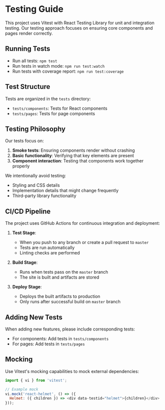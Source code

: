 # Testing Guide

This project uses Vitest with React Testing Library for unit and integration testing. Our testing approach focuses on ensuring core components and pages render correctly.

## Running Tests

- Run all tests: `npm test`
- Run tests in watch mode: `npm run test:watch`
- Run tests with coverage report: `npm run test:coverage`

## Test Structure

Tests are organized in the `tests` directory:

- `tests/components`: Tests for React components
- `tests/pages`: Tests for page components

## Testing Philosophy

Our tests focus on:
1. **Smoke tests**: Ensuring components render without crashing
2. **Basic functionality**: Verifying that key elements are present
3. **Component interaction**: Testing that components work together properly

We intentionally avoid testing:
- Styling and CSS details
- Implementation details that might change frequently
- Third-party library functionality

## CI/CD Pipeline

The project uses GitHub Actions for continuous integration and deployment:

1. **Test Stage**:
   - When you push to any branch or create a pull request to `master`
   - Tests are run automatically
   - Linting checks are performed

2. **Build Stage**:
   - Runs when tests pass on the `master` branch
   - The site is built and artifacts are stored

3. **Deploy Stage**:
   - Deploys the built artifacts to production
   - Only runs after successful build on `master` branch

## Adding New Tests

When adding new features, please include corresponding tests:

- For components: Add tests in `tests/components`
- For pages: Add tests in `tests/pages`

## Mocking

Use Vitest's mocking capabilities to mock external dependencies:

```js
import { vi } from 'vitest';

// Example mock
vi.mock('react-helmet', () => ({
  Helmet: ({ children }) => <div data-testid="helmet">{children}</div>
}));
```
